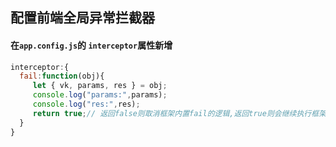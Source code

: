 
## 配置前端全局异常拦截器
#### 在`app.config.js`的 `interceptor`属性新增
```js
interceptor:{
  fail:function(obj){
     let { vk, params, res } = obj;
     console.log("params:",params);
     console.log("res:",res);
     return true;// 返回false则取消框架内置fail的逻辑,返回true则会继续执行框架内置fail的逻辑
  }
}
```